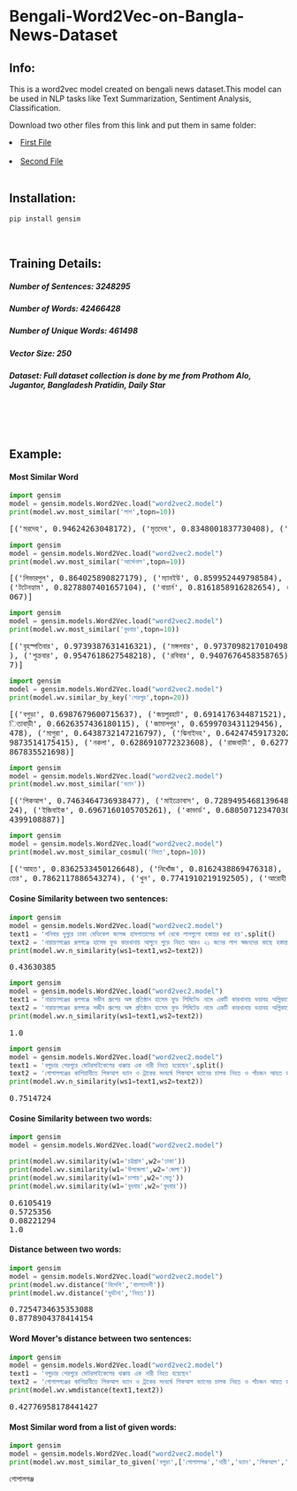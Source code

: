 # Bengali-Word2Vec-on-Bangla-News-Dataset

<h2 align="left">Info:</h2>
This is a word2vec model created on bengali news dataset.This model can be used in NLP tasks like Text Summarization, Sentiment Analysis, Classification.

Download two other files from this link and put them in same folder:

<li><a href="https://drive.google.com/file/d/1lm6-IDMxfY-_lkIaRxMhanz1tjevKeEQ/view?usp=sharing">First File</a></li></br>
<li><a href="https://drive.google.com/file/d/1LbxhTXmyGTKCiTS2O6EtdbndklSo9WgP/view?usp=sharing">Second File</a></li></br>


<h2 align="left">Installation:</h2>

```python
pip install gensim
```

</br>
<h2 align="left">Training Details:</h2>
<h5 align="left">Number of Sentences: 3248295</h5>
<h5 align="left">Number of Words: 42466428</h5>
<h5 align="left">Number of Unique Words: 461498</h5>
<h5 align="left">Vector Size: 250</h5>
<h5 align="left">Dataset: Full dataset collection is done by me from Prothom Alo, Jugantor, Bangladesh Pratidin, Daily Star</h5>

</br></br></br>

<h2 align="left">Example:</h2>

<h4 align="left">Most Similar Word</h4>

```python
import gensim
model = gensim.models.Word2Vec.load("word2vec2.model")
print(model.wv.most_similar('লাশ',topn=10))
```

<pre>[('মরদেহ', 0.94624263048172), ('মৃতদেহ', 0.8348001837730408), ('লাশটি', 0.7794113755226135), ('মরদেহটি', 0.7031034827232361), ('মৃতদেহটি', 0.5887435674667358), ('লাশগুলো', 0.585713267326355), ('লাশও', 0.5793684124946594), ('অর্ধগলিত', 0.5611011981964111), ('দেহাবশেষ', 0.5305518507957458), ('শিশুটিকে', 0.5166477560997009)] 
</pre>


```python
import gensim
model = gensim.models.Word2Vec.load("word2vec2.model")
print(model.wv.most_similar('আর্সেনাল',topn=10))
```

<pre>[('লিভারপুল', 0.864025890827179), ('ম্যানইউ', 0.859952449798584), ('জুভেন্টাস', 0.859228789806366), ('চেলসি', 0.857848584651947), ('ম্যানসিটি', 0.8564266562461853), 
('টটেনহ্যাম', 0.8278807401657104), ('বায়ার্ন', 0.8161858916282654), ('আতলেতিকো', 0.8077094554901123), ('পিএসজি', 0.8006083965301514), ('অ্যাটলেটিকো', 0.8002341389656
067)]
</pre>


```python
import gensim
model = gensim.models.Word2Vec.load("word2vec2.model")
print(model.wv.most_similar('বুধবার',topn=10))
```

<pre>[('বৃহস্পতিবার', 0.9739387631416321), ('মঙ্গলবার', 0.9737098217010498), ('সোমবার', 0.9703750610351562), ('শনিবার', 0.9651323556900024), ('রোববার', 0.9642365574836731
), ('শুক্রবার', 0.9547618627548218), ('রবিবার', 0.9407676458358765), ('গতকাল', 0.7294772863388062), ('বৃস্পতিবার', 0.7177606821060181), ('সোমবার', 0.683220982551574
7)]
</pre>

```python
import gensim
model = gensim.models.Word2Vec.load("word2vec2.model")
print(model.wv.similar_by_key('শেরপুর',topn=20))
```

<pre>[('বগুড়া', 0.6987679600715637), ('জয়পুরহাট', 0.6914176344871521), ('শেরপুরের', 0.687629759311676), ('নাটোর', 0.6781008839607239), ('নওগাঁ', 0.674379289150238), ('নাল
িতাবাড়ী', 0.6626357436180115), ('জামালপুর', 0.6599703431129456), ('কিশোরগঞ্জ', 0.6550219655036926), ('আক্কেলপুর', 0.6539381146430969), ('চুয়াডাঙ্গা', 0.6507574319839
478), ('মাগুরা', 0.6438732147216797), ('ঝিনাইদহ', 0.6424745917320251), ('চাঁপাইনবাবগঞ্জ', 0.6341075301170349), ('কুড়িগ্রাম', 0.6304787993431091), ('কোটচাঁদপুর', 0.62
9873514175415), ('নকলা', 0.6286910772323608), ('রাজবাড়ী', 0.627704381942749), ('মেহেরপুর', 0.6272647976875305), ('ঠাকুরগাঁও', 0.626388669013977), ('গাইবান্ধা', 0.621
867835521698)]
</pre>

```python
import gensim
model = gensim.models.Word2Vec.load("word2vec2.model")
print(model.wv.most_similar('ভ্যান'))
```

<pre>[('পিকআপ', 0.7463464736938477), ('মাইক্রোবাস', 0.7289495468139648), ('রিকশা', 0.7281388640403748), ('প্রাইভেটকার', 0.7158138155937195), ('অটোরিকশা', 0.71521860361099
24), ('ইজিবাইক', 0.6967160105705261), ('কাভার্ড', 0.6805071234703064), ('মোটরসাইকেল', 0.6749200820922852), ('ব্যাটারিচালিত', 0.6715964078903198), ('সিএনজি', 0.670970
4399108887)]
</pre>

```python
import gensim
model = gensim.models.Word2Vec.load("word2vec2.model")
print(model.wv.most_similar_cosmul('নিহত',topn=10))
```

<pre>[('আহত', 0.8362533450126648), ('নিখোঁজ', 0.8162438869476318), ('নিখোঁজ', 0.8142444491386414), ('গুলিবিদ্ধ', 0.8126031756401062), ('দগ্ধ', 0.7997279763221741), ('নিহ
তের', 0.7862117886543274), ('খুন', 0.7741910219192505), ('আরোহী', 0.7703795433044434), ('মৃত্যু', 0.7670021057128906), ('হতাহত', 0.7641921043395996)]
</pre>





<h4 align="left">Cosine Similarity between two sentences:</h4>


```python
import gensim
model = gensim.models.Word2Vec.load("word2vec2.model")
text1 = 'শনিবার দুপুরে ঢাকা মেডিকেল কলেজ হাসপাতালের মর্গ থেকে লাশগুলো হস্তান্তর করা হয়'.split()
text2 = 'নারায়ণগঞ্জের রূপগঞ্জে হাসেম ফুড কারখানায় আগুনে পুড়ে নিহত আরও ২১ জনের লাশ স্বজনদের কাছে হস্তান্তর করা হয়েছে'.split()
print(model.wv.n_similarity(ws1=text1,ws2=text2))
```

<pre>0.43630385
</pre>

```python
import gensim
model = gensim.models.Word2Vec.load("word2vec2.model")
text1 = 'নারায়ণগঞ্জের রূপগঞ্জে সজীব গ্রুপের অঙ্গ প্রতিষ্ঠান হাসেম ফুড লিমিটেড নামে একটি কারখানায় ভয়াবহ অগ্নিকাণ্ডে এ পর্যন্ত মোট ৫২ জন নিহত হয়েছেন'.split()
text2 = 'নারায়ণগঞ্জের রূপগঞ্জে সজীব গ্রুপের অঙ্গ প্রতিষ্ঠান হাসেম ফুড লিমিটেড নামে একটি কারখানায় ভয়াবহ অগ্নিকাণ্ডে এ পর্যন্ত মোট ৫২ জন নিহত হয়েছেন'.split()
print(model.wv.n_similarity(ws1=text1,ws2=text2))
```

<pre>1.0
</pre>

```python
import gensim
model = gensim.models.Word2Vec.load("word2vec2.model")
text1 = 'বগুড়ার শেরপুরে মোটরসাইকেলের ধাক্কায় এক নারী নিহত হয়েছেন'.split()
text2 = 'গোপালগঞ্জের কাশিয়ানীতে পিকআপ ভ্যান ও ট্রাকের সংঘর্ষে পিকআপ ভ্যানের চালক নিহত ও পাঁচজন আহত হয়েছেন'.split()
print(model.wv.n_similarity(ws1=text1,ws2=text2))
```

<pre>0.7514724
</pre>

<h4 align="left">Cosine Similarity between two words:</h4>


```python
import gensim
model = gensim.models.Word2Vec.load("word2vec2.model")

print(model.wv.similarity(w1='চট্টগ্রাম',w2='ঢাকা'))
print(model.wv.similarity(w1='উপজেলা',w2='জেলা'))
print(model.wv.similarity(w1='চাপায়',w2='সেতু'))
print(model.wv.similarity(w1='বুধবার',w2='বুধবার'))
```

<pre>0.6105419
0.5725356
0.08221294
1.0
</pre>

<h4 align="left">Distance between two words:</h4>

```python
import gensim
model = gensim.models.Word2Vec.load("word2vec2.model")
print(model.wv.distance('বিদেশি','বাংলাদেশী'))
print(model.wv.distance('দুর্ঘটনা','নিহত'))
```

<pre>0.7254734635353088
0.8778904378414154
</pre>


<h4 align="left">Word Mover's distance between two sentences:</h4>

```python
import gensim
model = gensim.models.Word2Vec.load("word2vec2.model")
text1 = 'বগুড়ার শেরপুরে মোটরসাইকেলের ধাক্কায় এক নারী নিহত হয়েছেন'
text2 = 'গোপালগঞ্জের কাশিয়ানীতে পিকআপ ভ্যান ও ট্রাকের সংঘর্ষে পিকআপ ভ্যানের চালক নিহত ও পাঁচজন আহত হয়েছেন'
print(model.wv.wmdistance(text1,text2))
```

<pre>0.42776958178441427
</pre>

<h4 align="left">Most Similar word from a list of given words:</h4>

```python
import gensim
model = gensim.models.Word2Vec.load("word2vec2.model")
print(model.wv.most_similar_to_given('বগুড়া',['গোপালগঞ্জ','নারী','ভ্যান','পিকআপ','চালক', 'নিহত', 'ও', 'পাঁচজন', 'আহত', 'হয়েছেন']))
```

<pre>গোপালগঞ্জ
</pre>

